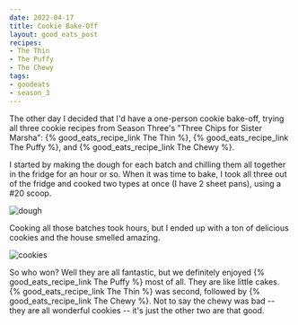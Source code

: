 ```yaml
---
date: 2022-04-17
title: Cookie Bake-Off
layout: good_eats_post
recipes:
- The Thin
- The Puffy
- The Chewy
tags:
- goodeats
- season_3
---
```


The other day I decided that I'd have a one-person cookie bake-off, trying all
three cookie recipes from Season Three's "Three Chips for Sister Marsha":
{% good_eats_recipe_link The Thin %}, {% good_eats_recipe_link The Puffy %}, and
{% good_eats_recipe_link The Chewy %}.

I started by making the dough for each batch and chilling them all together in
the fridge for an hour or so. When it was time to bake, I took all three out of
the fridge and cooked two types at once (I have 2 sheet pans), using a #20 scoop.

![dough](https://lh3.googleusercontent.com/pw/AM-JKLWIRTX0AO1ah3Z6YnVVtJU2Ac3m7JqmNucKqh-8i7sGY_yLTDhvCfExaTgqAtuVvbBvqs145PxCI-nA1oelSuitAvvfhPASoB8bxKHLnAWDjE-S9Z7JEOFKxa8mEHxTU1ALdu9_qrgJ5FAS56cPbo8r=w600)

Cooking all those batches took hours, but I ended up with a ton of delicious
cookies and the house smelled amazing.

![cookies](https://lh3.googleusercontent.com/pw/AM-JKLVqkl2gYYz5wMkJkNWf5DkwpkNS8gnVwYhi2ZIKqNlIpXkPoxVR0KJmiKTEbazVgMLNedf7O3aoMDscDEoxYbfSgiJjZd5PEHtFbzt-VWqXv_fdXsoGrZEEPXaf_6e5XxL14UqpvLO8LZx4vXiJTPbL=w600)

So who won? Well they are all fantastic, but we definitely enjoyed
{% good_eats_recipe_link The Puffy %} most of all. They are like little cakes.
{% good_eats_recipe_link The Thin %} was second, followed by
{% good_eats_recipe_link The Chewy %}. Not to say the chewy was bad -- they are
all wonderful cookies -- it's just the other two are that good.
